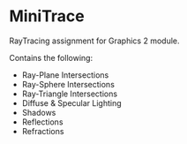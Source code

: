# MiniTrace
RayTracing assignment for Graphics 2 module.

Contains the following:
- Ray-Plane Intersections
- Ray-Sphere Intersections
- Ray-Triangle Intersections
- Diffuse & Specular Lighting
- Shadows
- Reflections
- Refractions
